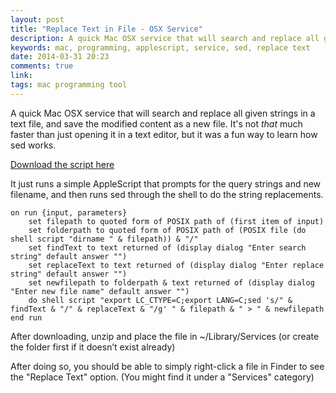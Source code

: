 ```yaml
---
layout: post
title: "Replace Text in File - OSX Service"
description: A quick Mac OSX service that will search and replace all given strings in a text file
keywords: mac, programming, applescript, service, sed, replace text
date: 2014-03-31 20:23
comments: true
link: 
tags: mac programming tool
---
```


A quick Mac OSX service that will search and replace all given strings in a text file, and save the modified content as a new file. It's not *that* much faster than just opening it in a text editor, but it was a fun way to learn how sed works.

[Download the script here](http://images.alexonsager.net/blog/Replace_Text.zip)

It just runs a simple AppleScript that prompts for the query strings and new filename, and then runs sed through the shell to do the string replacements.

```applescript
on run {input, parameters}
    set filepath to quoted form of POSIX path of (first item of input)
    set folderpath to quoted form of POSIX path of (POSIX file (do shell script "dirname " & filepath)) & "/"
    set findText to text returned of (display dialog "Enter search string" default answer "")
    set replaceText to text returned of (display dialog "Enter replace string" default answer "")
    set newfilepath to folderpath & text returned of (display dialog "Enter new file name" default answer "")
    do shell script "export LC_CTYPE=C;export LANG=C;sed 's/" & findText & "/" & replaceText & "/g' " & filepath & " > " & newfilepath
end run
```

After downloading, unzip and place the file in ~/Library/Services (or create the folder first if it doesn’t exist already)

After doing so, you should be able to simply right-click a file in Finder to see the "Replace Text" option. (You might find it under a "Services" category)